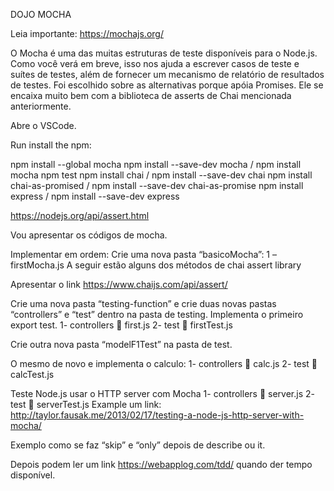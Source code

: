 DOJO MOCHA

Leia importante: 
https://mochajs.org/

O Mocha é uma das muitas estruturas de teste disponíveis para o Node.js. Como você verá em breve, isso nos ajuda a escrever casos de teste e suítes de testes, além de fornecer um mecanismo de relatório de resultados de testes. Foi escolhido sobre as alternativas porque apóia Promises. Ele se encaixa muito bem com a biblioteca de asserts de Chai mencionada anteriormente.

Abre o VSCode. 

Run install the npm:

npm install --global mocha
npm install --save-dev mocha / npm install mocha
npm test
npm install chai / npm install --save-dev chai
npm install chai-as-promised / npm install --save-dev chai-as-promise
npm install express / npm install --save-dev express

https://nodejs.org/api/assert.html

Vou apresentar os códigos de mocha.

Implementar em ordem:
Crie uma nova pasta “basicoMocha”: 
1 – firstMocha.js
A seguir estão alguns dos métodos de chai assert library

Apresentar o link https://www.chaijs.com/api/assert/

Crie uma nova pasta “testing-function” e crie duas novas pastas “controllers” e “test” dentro na pasta de testing. Implementa o primeiro export test.
1-   controllers  first.js
2- test  firstTest.js

Crie outra nova pasta “modelF1Test” na pasta de test. 

O mesmo de novo e implementa o calculo:
1-   controllers  calc.js
2- test  calcTest.js

Teste Node.js usar o HTTP server com Mocha
1-   controllers  server.js
2- test  serverTest.js
Example um link: 
http://taylor.fausak.me/2013/02/17/testing-a-node-js-http-server-with-mocha/


Exemplo como se faz “skip” e “only” depois de describe ou it. 

Depois podem ler um link https://webapplog.com/tdd/ quando der tempo disponível.
